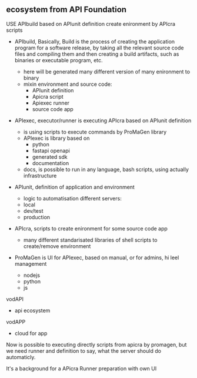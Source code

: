 ## ecosystem from API Foundation


USE APIbuild based on APIunit definition create enironment by APIcra scripts

+ APIbuild,
 Basically, Build is the process of creating the application program for a software release, by taking all the relevant source code files and compiling them and then creating a build artifacts, such as binaries or executable program, etc.
  + here will be generated many different version of many enironment to binary
  + mixin environment and source code:
    + APIunit definition
    + Apicra script
    + Apiexec runner
    + source code app


+ APIexec, executor/runner is executing APIcra based on APIunit definition
  + is using scripts to execute commands by ProMaGen library
  + APIexec is library based on
    + python
    + fastapi openapi
    + generated sdk
    + documentation
  + docs, is possible to run in any language, bash scripts, using actually infrastructure


+ APIunit, definition of application and environment
  + logic to automatisation different servers:
  + local
  + dev/test
  + production


+ APIcra, scripts to create enironment for some source code app
    + many different standarisated libraries of shell scripts to create/remove environment


+ ProMaGen is UI for APIexec, based on manual, or for admins, hi leel management
  + nodejs
  + python
  + js


vodAPI
+ api ecosystem

vodAPP
+ cloud for app


Now is possible to executing directly scripts from apicra by promagen, but we need runner and definition to say, what the server
should do automaticly.


It's a background for a APicra Runner preparation with own UI
